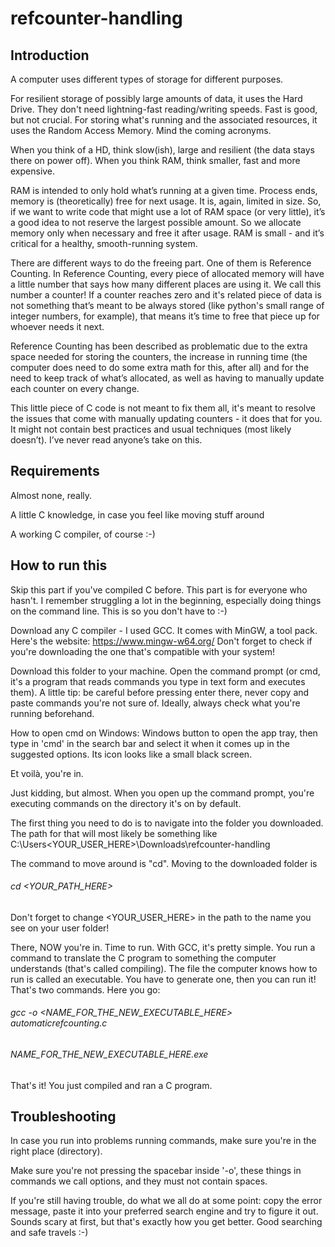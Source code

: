 # refcounter-handling

## Introduction

A computer uses different types of storage for different purposes.

For resilient storage of possibly large amounts of data, it uses the Hard Drive. They don't need lightning-fast reading/writing speeds. Fast is good, but not crucial. 
For storing what's running and the associated resources, it uses the Random Access Memory. Mind the coming acronyms.

When you think of a HD, think slow(ish), large and resilient (the data stays there on power off).
When you think RAM, think smaller, fast and more expensive.

RAM is intended to only hold what’s running at a given time. Process ends, memory is (theoretically) free for next usage. 
It is, again, limited in size. So, if we want to write code that might use a lot of RAM space (or very little), it’s a good idea to not reserve the largest possible amount. 
So we allocate memory only when necessary and free it after usage.
RAM is small - and it’s critical for a healthy, smooth-running system.

There are different ways to do the freeing part. One of them is Reference Counting.
In Reference Counting, every piece of allocated memory will have a little number that says how many different places are using it. We call this number a counter!
If a counter reaches zero and it's related piece of data is not something that’s meant to be always stored (like python's small range of integer numbers, for example), that means it’s time to free that piece up for whoever needs it next.

Reference Counting has been described as problematic due to the extra space needed for storing the counters, the increase in running time (the computer does need to do some extra math for this, after all) and for the need to keep track of what’s allocated, as well as having to manually update each counter on every change.

This little piece of C code is not meant to fix them all, it's meant to resolve the issues that come with manually updating counters - it does that for you. 
It might not contain best practices and usual techniques (most likely doesn’t). I’ve never read anyone’s take on this. 

## Requirements

Almost none, really.

  A little C knowledge, in case you feel like moving stuff around

  A working C compiler, of course :-)

## How to run this

Skip this part if you've compiled C before.
This part is for everyone who hasn't. I remember struggling a lot in the beginning, especially doing things on the command line. This is so you don't have to :-)

Download any C compiler - I used GCC. It comes with MinGW, a tool pack.
Here's the website: https://www.mingw-w64.org/
Don't forget to check if you're downloading the one that's compatible with your system!

Download this folder to your machine.
Open the command prompt (or cmd, it's a program that reads commands you type in text form and executes them).
A little tip: be careful before pressing enter there, never copy and paste commands you're not sure of. Ideally, always check what you're running beforehand.

How to open cmd on Windows: Windows button to open the app tray, then type in 'cmd' in the search bar and select it when it comes up in the suggested options.
Its icon looks like a small black screen.

Et voilà, you're in.

Just kidding, but almost. When you open up the command prompt, you're executing commands on the directory it's on by default. 

The first thing you need to do is to navigate into the folder you downloaded. The path for that will most likely be something like C:\Users\<YOUR_USER_HERE>\Downloads\refcounter-handling

The command to move around is "cd". Moving to the downloaded folder is 

  ###### cd <YOUR_PATH_HERE>

Don't forget to change <YOUR_USER_HERE> in the path to the name you see on your user folder!
  
There, NOW you're in. Time to run. With GCC, it's pretty simple. You run a command to translate the C program to something the computer understands (that's called compiling). The file the computer knows how to run is called an executable. You have to generate one, then you can run it! That's two commands. Here you go:
  
  ###### gcc -o <NAME_FOR_THE_NEW_EXECUTABLE_HERE> automaticrefcounting.c
  ###### NAME_FOR_THE_NEW_EXECUTABLE_HERE.exe

That's it! You just compiled and ran a C program. 

## Troubleshooting

In case you run into problems running commands, make sure you're in the right place (directory). 

Make sure you're not pressing the spacebar inside '-o', these things in commands we call options, and they must not contain spaces. 

If you're still having trouble, do what we all do at some point: copy the error message, paste it into your preferred search engine and try to figure it out. Sounds scary at first, but that's exactly how you get better. Good searching and safe travels :-)
